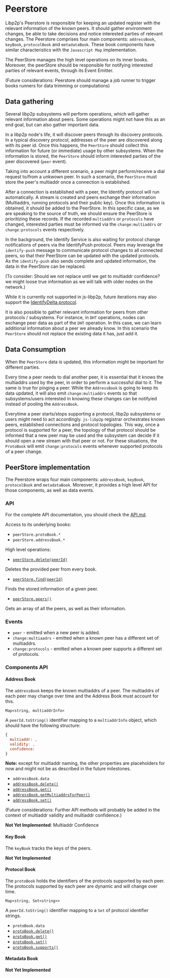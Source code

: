 # Peerstore

Libp2p's Peerstore is responsible for keeping an updated register with the relevant information of the known peers. It should gather environment changes, be able to take decisions and notice interested parties of relevant changes. The Peerstore comprises four main components: `addressBook`, `keyBook`, `protocolBook` and `metadataBook`. These book components have similar characteristics with the `Javascript Map` implementation.

The PeerStore manages the high level operations on its inner books. Moreover, the peerStore should be responsible for notifying interested parties of relevant events, through its Event Emitter.

(Future considerations: Peerstore should manage a job runner to trigger books runners for data trimming or computations)

## Data gathering

Several libp2p subsystems will perform operations, which will gather relevant information about peers. Some operations might not have this as an end goal, but can also gather important data.

In a libp2p node's life, it will discover peers through its discovery protocols. In a typical discovery protocol, addresses of the peer are discovered along with its peer id. Once this happens, the `PeerStore` should collect this information for future (or immediate) usage by other subsystems. When the information is stored, the `PeerStore` should inform interested parties of the peer discovered (`peer` event).

Taking into account a different scenario, a peer might perform/receive a dial request to/from a unkwown peer. In such a scenario, the `PeerStore` must store the peer's multiaddr once a connection is established. 

After a connection is established with a peer, the Identify protocol will run automatically. A stream is created and peers exchange their information (Multiaddrs, running protocols and their public key). Once this information is obtained, it should be added to the PeerStore. In this specific case, as we are speaking to the source of truth, we should ensure the PeerStore is prioritizing these records. If the recorded `multiaddrs` or `protocols` have changed, interested parties must be informed via the `change:multiaddrs` or `change:protocols` events respectively.

In the background, the Identify Service is also waiting for protocol change notifications of peers via the IdentifyPush protocol. Peers may leverage the `identify-push` message to communicate protocol changes to all connected peers, so that their PeerStore can be updated with the updated protocols. As the `identify-push` also sends complete and updated information, the data in the PeerStore can be replaced.

(To consider: Should we not replace until we get to multiaddr confidence? we might loose true information as we will talk with older nodes on the network.)

While it is currently not supported in js-libp2p, future iterations may also support the [IdentifyDelta protocol](https://github.com/libp2p/specs/pull/176).

It is also possible to gather relevant information for peers from other protocols / subsystems. For instance, in `DHT` operations, nodes can exchange peer data as part of the `DHT` operation. In this case, we can learn additional information about a peer we already know. In this scenario the `PeerStore` should not replace the existing data it has, just add it.

## Data Consumption

When the `PeerStore` data is updated, this information might be important for different parties.

Every time a peer needs to dial another peer, it is essential that it knows the multiaddrs used by the peer, in order to perform a successful dial to it. The same is true for pinging a peer. While the `AddressBook` is going to keep its data updated, it will also emit `change:multiaddrs` events so that subsystems/users interested in knowing these changes can be notifyied instead of pooling the `AddressBook`.

Everytime a peer starts/stops supporting a protocol, libp2p subsystems or users might need to act accordingly. `js-libp2p` registrar orchestrates known peers, established connections and protocol topologies. This way, once a protocol is supported for a peer, the topology of that protocol should be informed that a new peer may be used and the subsystem can decide if it should open a new stream with that peer or not. For these situations, the `ProtoBook` will emit `change:protocols` events whenever supported protocols of a peer change.

## PeerStore implementation

The Peerstore wraps four main components: `addressBook`, `keyBook`, `protocolBook` and `metadataBook`. Moreover, it provides a high level API for those components, as well as data events.

### API

For the complete API documentation, you should check the [API.md](../../doc/API.md).

Access to its underlying books:

- `peerStore.protoBook.*`
- `peerStore.addressBook.*`

High level operations:

- [`peerStore.delete(peerId)`](../../doc/API.md#peerstoredelete)

Deletes the provided peer from every book.

- [`peerStore.find(peerId)`](../../doc/API.md#peerstorefind)

Finds the stored information of a given peer.

- [`peerStore.peers()`](../../doc/API.md#peerstorepeers)

Gets an array of all the peers, as well as their information.

### Events

- `peer` - emitted when a new peer is added.
- `change:multiaadrs` - emitted when a known peer has a different set of multiaddrs.
- `change:protocols` - emitted when a known peer supports a different set of protocols.

### Components API

#### Address Book

The `addressBook` keeps the known multiaddrs of a peer. The multiaddrs of each peer may change over time and the Address Book must account for this.

`Map<string, multiaddrInfo>`

A `peerId.toString()` identifier mapping to a `multiaddrInfo` object, which should have the following structure:

```js
{
  multiaddr: ,
  validity: ,
  confidence: 
}
```

**Note:** except for multiaddr naming, the other properties are placeholders for now and might not be as described in the future milestones.

- `addressBook.data`
- [`addressBook.delete()`](../../doc/API.md#peerstoreaddressbookdelete)
- [`addressBook.get()`](../../doc/API.md#peerstoreaddressbookget)
- [`addressBook.getMultiaddrsForPeer()`](../../doc/API.md#peerstoreaddressbookgetmultiaddrsforpeer)
- [`addressBook.set()`](../../doc/API.md#peerstoreaddressbookset)

(Future considerations: Further API methods will probably be added in the context of multiaddr validity and multiaddr confidence.)

**Not Yet Implemented**: Multiaddr Confidence

#### Key Book

The `keyBook` tracks the keys of the peers.

**Not Yet Implemented**

#### Protocol Book

The `protoBook` holds the identifiers of the protocols supported by each peer. The protocols supported by each peer are dynamic and will change over time.

`Map<string, Set<string>>`

A `peerId.toString()` identifier mapping to a `Set` of protocol identifier strings.

- `protoBook.data`
- [`protoBook.delete()`](../../doc/API.md#peerstoreprotobookdelete)
- [`protoBook.get()`](../../doc/API.md#peerstoreprotobookget)
- [`protoBook.set()`](../../doc/API.md#peerstoreprotobookset)
- [`protoBook.supports()`](../../doc/API.md#peerstoreprotobooksupports)

#### Metadata Book

**Not Yet Implemented**
